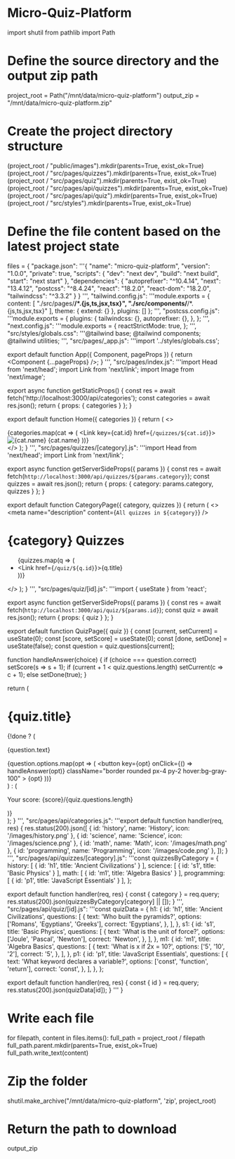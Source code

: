 # Micro-Quiz-Platform
import shutil
from pathlib import Path

# Define the source directory and the output zip path
project_root = Path("/mnt/data/micro-quiz-platform")
output_zip = "/mnt/data/micro-quiz-platform.zip"

# Create the project directory structure
(project_root / "public/images").mkdir(parents=True, exist_ok=True)
(project_root / "src/pages/quizzes").mkdir(parents=True, exist_ok=True)
(project_root / "src/pages/quiz").mkdir(parents=True, exist_ok=True)
(project_root / "src/pages/api/quizzes").mkdir(parents=True, exist_ok=True)
(project_root / "src/pages/api/quiz").mkdir(parents=True, exist_ok=True)
(project_root / "src/styles").mkdir(parents=True, exist_ok=True)

# Define the file content based on the latest project state
files = {
    "package.json": '''{
  "name": "micro-quiz-platform",
  "version": "1.0.0",
  "private": true,
  "scripts": {
    "dev": "next dev",
    "build": "next build",
    "start": "next start"
  },
  "dependencies": {
    "autoprefixer": "^10.4.14",
    "next": "13.4.12",
    "postcss": "^8.4.24",
    "react": "18.2.0",
    "react-dom": "18.2.0",
    "tailwindcss": "^3.3.2"
  }
}
''',
    "tailwind.config.js": '''module.exports = {
  content: [
    "./src/pages/**/*.{js,ts,jsx,tsx}",
    "./src/components/**/*.{js,ts,jsx,tsx}"
  ],
  theme: { extend: {} },
  plugins: []
};
''',
    "postcss.config.js": '''module.exports = {
  plugins: {
    tailwindcss: {},
    autoprefixer: {},
  },
};
''',
    "next.config.js": '''module.exports = {
  reactStrictMode: true,
};
''',
    "src/styles/globals.css": '''@tailwind base;
@tailwind components;
@tailwind utilities;
''',
    "src/pages/_app.js": '''import '../styles/globals.css';

export default function App({ Component, pageProps }) {
  return <Component {...pageProps} />;
}
''',
    "src/pages/index.js": '''import Head from 'next/head';
import Link from 'next/link';
import Image from 'next/image';

export async function getStaticProps() {
  const res = await fetch('http://localhost:3000/api/categories');
  const categories = await res.json();
  return { props: { categories } };
}

export default function Home({ categories }) {
  return (
    <>
      <Head>
        <title>Micro‑Quiz Platform</title>
        <meta name="description" content="Short, topic‑specific quizzes" />
      </Head>
      <main className="p-8 grid grid-cols-2 gap-4">
        {categories.map(cat => (
          <Link key={cat.id} href={`/quizzes/${cat.id}`}>
            <a className="flex items-center border rounded p-4 hover:shadow">
              <Image src={cat.icon} width={40} height={40} alt={cat.name} />
              <span className="ml-2 font-medium">{cat.name}</span>
            </a>
          </Link>
        ))}
      </main>
    </>
  );
}
''',
    "src/pages/quizzes/[category].js": '''import Head from 'next/head';
import Link from 'next/link';

export async function getServerSideProps({ params }) {
  const res = await fetch(`http://localhost:3000/api/quizzes/${params.category}`);
  const quizzes = await res.json();
  return { props: { category: params.category, quizzes } };
}

export default function CategoryPage({ category, quizzes }) {
  return (
    <>
      <Head>
        <title>{category} Quizzes</title>
        <meta name="description" content={`All quizzes in ${category}`} />
      </Head>
      <main className="p-8">
        <h1 className="text-2xl mb-4 capitalize">{category} Quizzes</h1>
        <ul className="list-disc list-inside space-y-2">
          {quizzes.map(q => (
            <li key={q.id}>
              <Link href={`/quiz/${q.id}`}>{q.title}</Link>
            </li>
          ))}
        </ul>
      </main>
    </>
  );
}
''',
    "src/pages/quiz/[id].js": '''import { useState } from 'react';

export async function getServerSideProps({ params }) {
  const res = await fetch(`http://localhost:3000/api/quiz/${params.id}`);
  const quiz = await res.json();
  return { props: { quiz } };
}

export default function QuizPage({ quiz }) {
  const [current, setCurrent] = useState(0);
  const [score, setScore] = useState(0);
  const [done, setDone] = useState(false);
  const question = quiz.questions[current];

  function handleAnswer(choice) {
    if (choice === question.correct) setScore(s => s + 1);
    if (current + 1 < quiz.questions.length) setCurrent(c => c + 1);
    else setDone(true);
  }

  return (
    <main className="p-8">
      <h1 className="text-xl mb-4">{quiz.title}</h1>
      {!done ? (
        <div>
          <p className="mb-2">{question.text}</p>
          <div className="space-x-2">
            {question.options.map(opt => (
              <button
                key={opt}
                onClick={() => handleAnswer(opt)}
                className="border rounded px-4 py-2 hover:bg-gray-100"
              >
                {opt}
              </button>
            ))}
          </div>
        </div>
      ) : (
        <p className="text-lg">Your score: {score}/{quiz.questions.length}</p>
      )}
    </main>
  );
}
''',
    "src/pages/api/categories.js": '''export default function handler(req, res) {
  res.status(200).json([
    { id: 'history', name: 'History', icon: '/images/history.png' },
    { id: 'science', name: 'Science', icon: '/images/science.png' },
    { id: 'math', name: 'Math', icon: '/images/math.png' },
    { id: 'programming', name: 'Programming', icon: '/images/code.png' },
  ]);
}
''',
    "src/pages/api/quizzes/[category].js": '''const quizzesByCategory = {
  history: [ { id: 'h1', title: 'Ancient Civilizations' } ],
  science: [ { id: 's1', title: 'Basic Physics' } ],
  math: [ { id: 'm1', title: 'Algebra Basics' } ],
  programming: [ { id: 'p1', title: 'JavaScript Essentials' } ],
};

export default function handler(req, res) {
  const { category } = req.query;
  res.status(200).json(quizzesByCategory[category] || []);
}
''',
    "src/pages/api/quiz/[id].js": '''const quizData = {
  h1: {
    id: 'h1',
    title: 'Ancient Civilizations',
    questions: [
      {
        text: 'Who built the pyramids?',
        options: ['Romans', 'Egyptians', 'Greeks'],
        correct: 'Egyptians',
      },
    ],
  },
  s1: {
    id: 's1',
    title: 'Basic Physics',
    questions: [
      {
        text: 'What is the unit of force?',
        options: ['Joule', 'Pascal', 'Newton'],
        correct: 'Newton',
      },
    ],
  },
  m1: {
    id: 'm1',
    title: 'Algebra Basics',
    questions: [
      {
        text: 'What is x if 2x = 10?',
        options: ['5', '10', '2'],
        correct: '5',
      },
    ],
  },
  p1: {
    id: 'p1',
    title: 'JavaScript Essentials',
    questions: [
      {
        text: 'What keyword declares a variable?',
        options: ['const', 'function', 'return'],
        correct: 'const',
      },
    ],
  },
};

export default function handler(req, res) {
  const { id } = req.query;
  res.status(200).json(quizData[id]);
}
'''
}

# Write each file
for filepath, content in files.items():
    full_path = project_root / filepath
    full_path.parent.mkdir(parents=True, exist_ok=True)
    full_path.write_text(content)

# Zip the folder
shutil.make_archive("/mnt/data/micro-quiz-platform", 'zip', project_root)

# Return the path to download
output_zip
